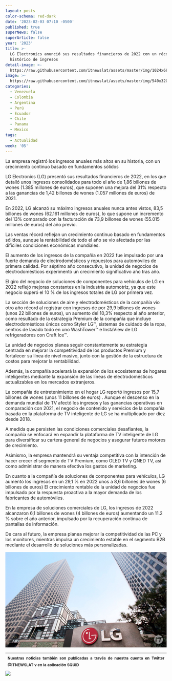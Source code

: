 ```yaml
---
layout: posts
color-schema: red-dark
date: '2023-02-03 07:10 -0500'
published: true
superNews: false
superArticle: false
year: '2023'
title: >-
  LG Electronics anunció sus resultados financieros de 2022 con un récord
  histórico de ingresos
detail-image: >-
  https://raw.githubusercontent.com/itnewslat/assets/master/img/1024x680/edificio-lg-g.jpg
image: >-
  https://raw.githubusercontent.com/itnewslat/assets/master/img/540x320/edificio-lg-p.jpg
categories:
  - Venezuela
  - Colombia
  - Argentina
  - Perú
  - Ecuador
  - Chile
  - Panama
  - Mexico
tags:
  - Actualidad
week: '05'
---
```

La empresa registró los ingresos anuales más altos en su historia, con un crecimiento continuo basado en fundamentos sólidos

LG Electronics (LG) presentó sus resultados financieros de 2022, en los que detalló unos ingresos consolidados para todo el año de 1,86 billones de wones (1.385 millones de euros), que suponen una mejora del 31% respecto a las ganancias de 1,42 billones de wones (1.057 millones de euros) de 2021.

En 2022, LG alcanzó su máximo ingresos anuales  nunca antes vistos, 83,5 billones de wones (62.161 millones de euros), lo que supone un incremento del 13% comparado con la facturación de 73,9 billones de wones (55.015 millones de euros) del año previo.

Las ventas récord reflejan un crecimiento continuo basado en fundamentos sólidos, aunque la rentabilidad de todo el año se vio afectada por las difíciles condiciones económicas mundiales.

El aumento de los ingresos de la compañía en 2022 fue impulsado por una fuerte demanda de electrodomésticos y repuestos para automóviles de primera calidad. Por séptimo año consecutivo, la unidad de negocios de electrodomésticos experimentó un crecimiento significativo año tras año. 

El giro del negocio de soluciones de componentes para vehículos de LG en 2022 reflejó mejoras constantes en la industria automotriz, ya que este negocio superó el 10 % de los ingresos totales de LG por primera vez.

La sección de soluciones de aire y electrodomésticos de la compañía vio otro año récord al registrar con ingresos de por 29,9 billones de wones (unos 22 billones de euros), un aumento del 10,3% respecto al año anterior, como resultado de la estrategia Premium de la compañía que incluye electrodomésticos únicos como Styler LG™, sistemas de cuidado de la ropa, centros de lavado todo en uno WashTower™ e InstaView de LG refrigeradores con Craft Ice™. 

La unidad de negocios planea seguir constantemente su estrategia centrada en mejorar la competitividad de los productos Premium y fortalecer su línea de nivel masivo, junto con la gestión de la estructura de costos para mejorar la rentabilidad. 

Además, la compañía acelerará la expansión de los ecosistemas de hogares inteligentes mediante la expansión de las líneas de electrodomésticos actualizables en los mercados extranjeros.

La compañía de entretenimiento en el hogar LG reportó ingresos por 15,7 billones de wones (unos 11 billones de euros) . Aunque el descenso en la demanda mundial de TV afectó los ingresos y las ganancias operativas en comparación con 2021, el negocio de contenido y servicios de la compañía basada en la plataforma de TV inteligente de LG se ha multiplicado por diez desde 2018. 

A medida que persisten las condiciones comerciales desafiantes, la compañía se enfocará en expandir la plataforma de TV inteligente de LG para diversificar su cartera general de negocios y asegurar futuros motores de crecimiento. 

Asimismo, la empresa mantendrá su ventaja competitiva con la intención de hacer crecer el segmento de TV Premium, como OLED TV y QNED TV, así como administrar de manera efectiva los gastos de marketing.

En cuanto a la compañía de soluciones de componentes para vehículos, LG aumentó los ingresos en un 29,1 % en 2022 unos a 8,6 billones de wones (6 billones de euros) El crecimiento rentable de la unidad de negocios fue impulsado por la respuesta proactiva a la mayor demanda de los fabricantes de automóviles. 

En la empresa de soluciones comerciales de LG, los ingresos de 2022 alcanzaron 6,1 billones de wones (4 billones de euros) aumentando un 11.2 %  sobre el año anterior, impulsado por la recuperación continua de pantallas de información. 

De cara al futuro, la empresa planea mejorar la competitividad de las PC y los monitores, mientras impulsa un crecimiento estable en el segmento B2B mediante el desarrollo de soluciones más personalizadas. 

![](https://raw.githubusercontent.com/itnewslat/assets/master/img/540x320/edificio-lg-p.jpg)

<table style="height: 42px;" width="569">
<tbody>
<tr>
<td style="text-align: justify;"><sub><strong>Nuestras noticias también son publicadas a través de nuestra cuenta en Twitter <a href="https://twitter.com/itnewslat?lang=es">@ITNEWSLAT</a> y en la aplicación <a href="https://squidapp.co/en/">SQUID</a></strong></sub></td>
</tr>
</tbody>
</table>

<img src="https://tracker.metricool.com/c3po.jpg?hash=56f88a41e39ab42c063cc51676587a04"/>